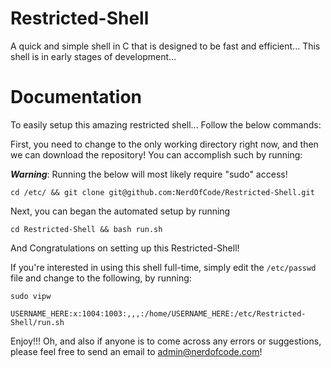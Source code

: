 # Restricted-Shell
A quick and simple shell in C that is designed to be fast and efficient... This shell is in early stages of development...

# Documentation
To easily setup this amazing restricted shell... Follow the below commands:

First, you need to change to the only working directory right now, and then we can download the repository! You can accomplish such by running: 

***Warning***: Running the below will most likely require "sudo" access!

```shell
cd /etc/ && git clone git@github.com:NerdOfCode/Restricted-Shell.git
```

Next, you can began the automated setup by running

```shell
cd Restricted-Shell && bash run.sh
```
And Congratulations on setting up this Restricted-Shell!

If you're interested in using this shell full-time, simply edit the `/etc/passwd` file and change to the following, by running:

```shell
sudo vipw 

USERNAME_HERE:x:1004:1003:,,,:/home/USERNAME_HERE:/etc/Restricted-Shell/run.sh
```

Enjoy!!! Oh, and also if anyone is to come across any errors or suggestions, please feel free to send an email to admin@nerdofcode.com!

